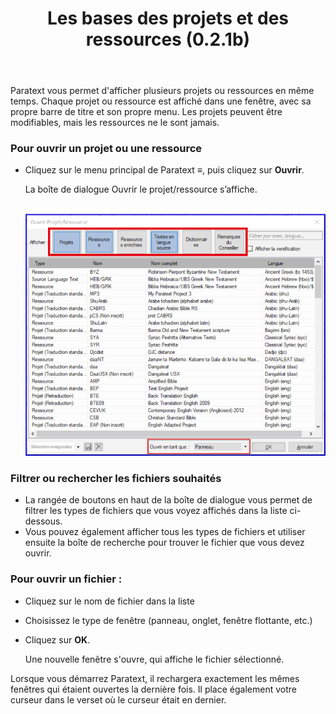﻿---
title: Les bases des projets et des ressources (0.2.1b)
---

Paratext vous permet d'afficher plusieurs projets ou ressources en même temps. Chaque projet ou ressource est affiché dans une fenêtre, avec sa propre barre de titre et son propre menu. Les projets peuvent être modifiables, mais les ressources ne le sont jamais.

### Pour ouvrir un projet ou une ressource

-  Cliquez sur le menu principal de Paratext **≡**, puis cliquez sur **Ouvrir**.

    La boîte de dialogue Ouvrir le projet/ressource s’affiche.

    ![](../../media/2c622aa954cab756ee81c28325afa447.png)

### Filtrer ou rechercher les fichiers souhaités

-  La rangée de boutons en haut de la boîte de dialogue vous permet de filtrer les types de fichiers que vous voyez affichés dans la liste ci-dessous.
-  Vous pouvez également afficher tous les types de fichiers et utiliser ensuite la boîte de recherche pour trouver le fichier que vous devez ouvrir.

### Pour ouvrir un fichier :

-  Cliquez sur le nom de fichier dans la liste
-  Choisissez le type de fenêtre (panneau, onglet, fenêtre flottante, etc.)
-  Cliquez sur **OK**.

    Une nouvelle fenêtre s'ouvre, qui affiche le fichier sélectionné.

Lorsque vous démarrez Paratext, il rechargera exactement les mêmes fenêtres qui étaient ouvertes la dernière fois. Il place également votre curseur dans le verset où le curseur était en dernier.
